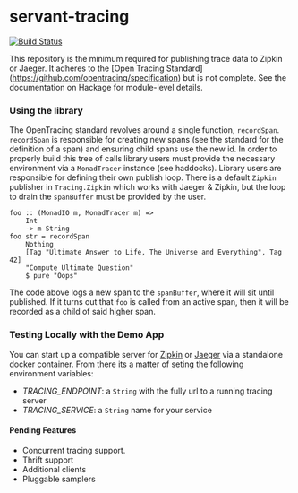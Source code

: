 # servant-tracing

[![Build Status](https://travis-ci.org/ChrisCoffey/haskell-opentracing-light.svg?branch=master)](https://travis-ci.org/ChrisCoffey/haskell-opentracing-light)

This repository is the minimum required for publishing trace data to Zipkin or Jaeger. It adheres to the [Open Tracing Standard] (https://github.com/opentracing/specification) but is not complete. See the documentation on Hackage for module-level details.


### Using the library

The OpenTracing standard revolves around a single function, `recordSpan`. `recordSpan` is responsible for creating new spans (see the standard for the definition of a span) and ensuring child spans use the new id. In order to properly build this tree of calls library users must provide the necessary environment via a `MonadTracer` instance (see haddocks). Library users are responsible for defining their own publish loop. There is a default `Zipkin` publisher in `Tracing.Zipkin` which works with Jaeger & Zipkin, but the loop to drain the `spanBuffer` must be provided by the user.

```
foo :: (MonadIO m, MonadTracer m) =>
    Int
    -> m String
foo str = recordSpan
    Nothing
    [Tag "Ultimate Answer to Life, The Universe and Everything", Tag 42]
    "Compute Ultimate Question"
    $ pure "Oops"
```

The code above logs a new span to the `spanBuffer`, where it will sit until published. If it turns out that `foo` is called from an active span, then it will be recorded as a child of said higher span.

### Testing Locally with the Demo App

You can start up a compatible server for [Zipkin](https://zipkin.io/pages/quickstart.html) or [Jaeger](https://jaegertracing.netlify.com/docs/deployment/) via a standalone docker container. From there its a matter of seting the following environment variables:
- *TRACING_ENDPOINT*: a `String` with the fully url to a running tracing server
- *TRACING_SERVICE*: a `String` name for your service


#### Pending Features
- Concurrent tracing support.
- Thrift support
- Additional clients
- Pluggable samplers
